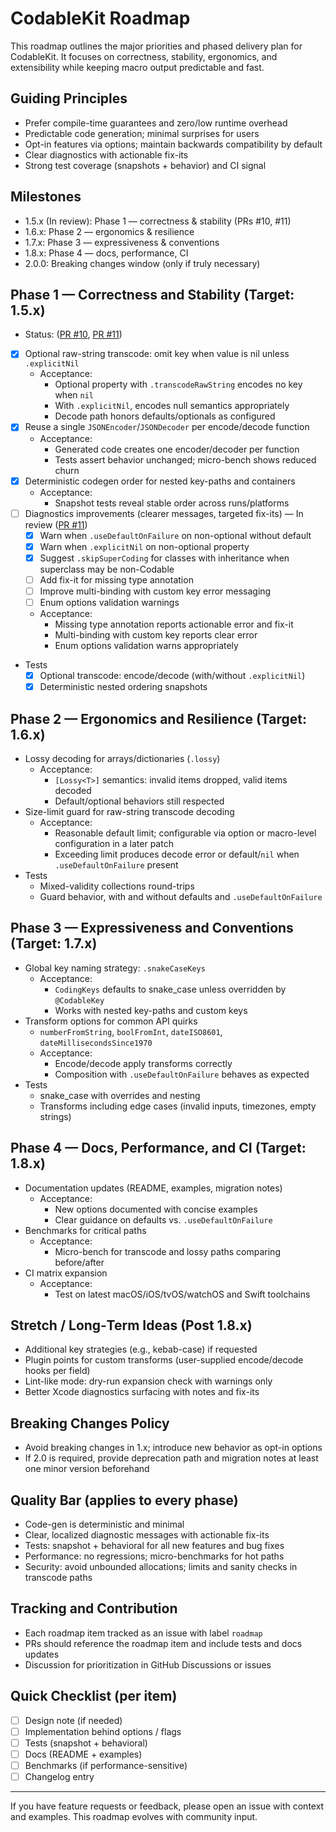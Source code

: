 # CodableKit Roadmap

This roadmap outlines the major priorities and phased delivery plan for CodableKit. It focuses on correctness, stability, ergonomics, and extensibility while keeping macro output predictable and fast.

## Guiding Principles
- Prefer compile-time guarantees and zero/low runtime overhead
- Predictable code generation; minimal surprises for users
- Opt-in features via options; maintain backwards compatibility by default
- Clear diagnostics with actionable fix-its
- Strong test coverage (snapshots + behavior) and CI signal

## Milestones
- 1.5.x (In review): Phase 1 — correctness & stability (PRs #10, #11)
- 1.6.x: Phase 2 — ergonomics & resilience
- 1.7.x: Phase 3 — expressiveness & conventions
- 1.8.x: Phase 4 — docs, performance, CI
- 2.0.0: Breaking changes window (only if truly necessary)

## Phase 1 — Correctness and Stability (Target: 1.5.x)
- Status: ([PR #10](https://github.com/WendellXY/CodableKit/pull/10), [PR #11](https://github.com/WendellXY/CodableKit/pull/11))
- [x] Optional raw-string transcode: omit key when value is nil unless `.explicitNil`
  - Acceptance:
    - Optional property with `.transcodeRawString` encodes no key when `nil`
    - With `.explicitNil`, encodes null semantics appropriately
    - Decode path honors defaults/optionals as configured
- [x] Reuse a single `JSONEncoder`/`JSONDecoder` per encode/decode function
  - Acceptance:
    - Generated code creates one encoder/decoder per function
    - Tests assert behavior unchanged; micro-bench shows reduced churn
- [x] Deterministic codegen order for nested key-paths and containers
  - Acceptance:
    - Snapshot tests reveal stable order across runs/platforms
- [ ] Diagnostics improvements (clearer messages, targeted fix-its) — In review ([PR #11](https://github.com/WendellXY/CodableKit/pull/11))
  - [x] Warn when `.useDefaultOnFailure` on non-optional without default
  - [x] Warn when `.explicitNil` on non-optional property
  - [x] Suggest `.skipSuperCoding` for classes with inheritance when superclass may be non-Codable
  - [ ] Add fix-it for missing type annotation
  - [ ] Improve multi-binding with custom key error messaging
  - [ ] Enum options validation warnings
  - Acceptance:
    - Missing type annotation reports actionable error and fix-it
    - Multi-binding with custom key reports clear error
    - Enum options validation warns appropriately
- Tests
  - [x] Optional transcode: encode/decode (with/without `.explicitNil`)
  - [x] Deterministic nested ordering snapshots

## Phase 2 — Ergonomics and Resilience (Target: 1.6.x)
- Lossy decoding for arrays/dictionaries (`.lossy`)
  - Acceptance:
    - `[Lossy<T>]` semantics: invalid items dropped, valid items decoded
    - Default/optional behaviors still respected
- Size-limit guard for raw-string transcode decoding
  - Acceptance:
    - Reasonable default limit; configurable via option or macro-level configuration in a later patch
    - Exceeding limit produces decode error or default/`nil` when `.useDefaultOnFailure` present
- Tests
  - Mixed-validity collections round-trips
  - Guard behavior, with and without defaults and `.useDefaultOnFailure`

## Phase 3 — Expressiveness and Conventions (Target: 1.7.x)
- Global key naming strategy: `.snakeCaseKeys`
  - Acceptance:
    - `CodingKeys` defaults to snake_case unless overridden by `@CodableKey`
    - Works with nested key-paths and custom keys
- Transform options for common API quirks
  - `numberFromString`, `boolFromInt`, `dateISO8601`, `dateMillisecondsSince1970`
  - Acceptance:
    - Encode/decode apply transforms correctly
    - Composition with `.useDefaultOnFailure` behaves as expected
- Tests
  - snake_case with overrides and nesting
  - Transforms including edge cases (invalid inputs, timezones, empty strings)

## Phase 4 — Docs, Performance, and CI (Target: 1.8.x)
- Documentation updates (README, examples, migration notes)
  - Acceptance:
    - New options documented with concise examples
    - Clear guidance on defaults vs. `.useDefaultOnFailure`
- Benchmarks for critical paths
  - Acceptance:
    - Micro-bench for transcode and lossy paths comparing before/after
- CI matrix expansion
  - Acceptance:
    - Test on latest macOS/iOS/tvOS/watchOS and Swift toolchains

## Stretch / Long‑Term Ideas (Post 1.8.x)
- Additional key strategies (e.g., kebab-case) if requested
- Plugin points for custom transforms (user-supplied encode/decode hooks per field)
- Lint-like mode: dry-run expansion check with warnings only
- Better Xcode diagnostics surfacing with notes and fix-its

## Breaking Changes Policy
- Avoid breaking changes in 1.x; introduce new behavior as opt-in options
- If 2.0 is required, provide deprecation path and migration notes at least one minor version beforehand

## Quality Bar (applies to every phase)
- Code-gen is deterministic and minimal
- Clear, localized diagnostic messages with actionable fix-its
- Tests: snapshot + behavioral for all new features and bug fixes
- Performance: no regressions; micro-benchmarks for hot paths
- Security: avoid unbounded allocations; limits and sanity checks in transcode paths

## Tracking and Contribution
- Each roadmap item tracked as an issue with label `roadmap`
- PRs should reference the roadmap item and include tests and docs updates
- Discussion for prioritization in GitHub Discussions or issues

## Quick Checklist (per item)
- [ ] Design note (if needed)
- [ ] Implementation behind options / flags
- [ ] Tests (snapshot + behavioral)
- [ ] Docs (README + examples)
- [ ] Benchmarks (if performance-sensitive)
- [ ] Changelog entry

---

If you have feature requests or feedback, please open an issue with context and examples. This roadmap evolves with community input.
